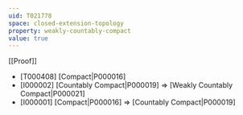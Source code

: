 ```yaml
---
uid: T021778
space: closed-extension-topology
property: weakly-countably-compact
value: true
---
```

[[Proof]]

* [T000408] [Compact|P000016]
* [I000002] [Countably Compact|P000019] => [Weakly Countably Compact|P000021]
* [I000001] [Compact|P000016] => [Countably Compact|P000019]

